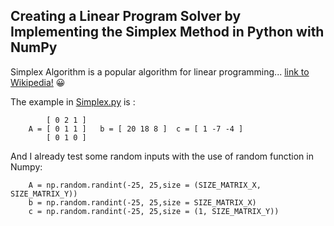 ## Creating a Linear Program Solver by Implementing the Simplex Method in Python with NumPy

Simplex Algorithm is a popular algorithm for linear programming... [link to Wikipedia!](https://en.wikipedia.org/wiki/Simplex_algorithm) :grinning:



The example in [Simplex.py](https://github.com/Reda-BELHAJ/Simplex_Numpy/blob/main/simplex.py) is :
```
        [ 0 2 1 ]      
    A = [ 0 1 1 ]   b = [ 20 18 8 ]  c = [ 1 -7 -4 ]
        [ 0 1 0 ]   
```        
And I already test some random inputs with the use of random function in Numpy:
```
    A = np.random.randint(-25, 25,size = (SIZE_MATRIX_X, SIZE_MATRIX_Y))
    b = np.random.randint(-25, 25,size = SIZE_MATRIX_X)
    c = np.random.randint(-25, 25,size = (1, SIZE_MATRIX_Y))
```
